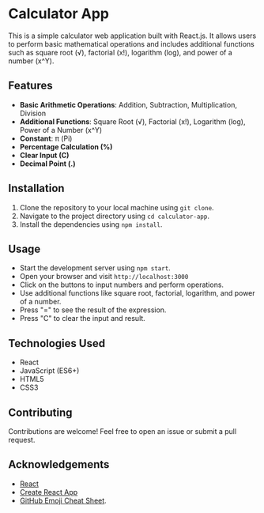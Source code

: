 
# Calculator App

This is a simple calculator web application built with React.js. It allows users to perform basic mathematical operations and includes additional functions such as square root (√), factorial (x!), logarithm (log), and power of a number (x^Y).
## Features

- **Basic Arithmetic Operations**: Addition, Subtraction, Multiplication, Division
- **Additional Functions**: Square Root (√), Factorial (x!), Logarithm (log), Power of a Number (x^Y)
- **Constant**: π (Pi)
- **Percentage Calculation (%)**
- **Clear Input (C)**
- **Decimal Point (.)**

## Installation

1. Clone the repository to your local machine using `git clone`.
2. Navigate to the project directory using `cd calculator-app`.
3. Install the dependencies using `npm install`.

## Usage

- Start the development server using `npm start`.
- Open your browser and visit `http://localhost:3000`
- Click on the buttons to input numbers and perform operations.
- Use additional functions like square root, factorial, logarithm, and power of a number.
- Press "=" to see the result of the expression.
- Press "C" to clear the input and result.

## Technologies Used

- React
- JavaScript (ES6+)
- HTML5
- CSS3

## Contributing

Contributions are welcome! Feel free to open an issue or submit a pull request.

## Acknowledgements

- [React](https://reactjs.org/)
- [Create React App](https://reactjs.org/docs/create-a-new-react-app.html)
- [GitHub Emoji Cheat Sheet](https://www.webpagefx.com/tools/emoji-cheat-sheet).
